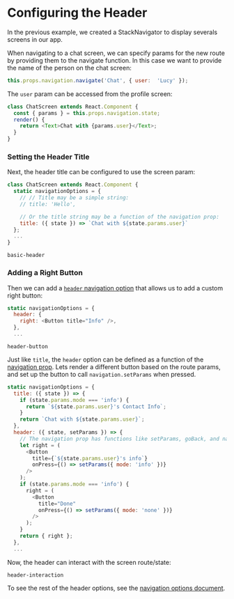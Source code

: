 # Configuring the Header

In the previous example, we created a StackNavigator to display severals screens in our app.


When navigating to a chat screen, we can specify params for the new route by providing them to the navigate function. In this case we want to provide the name of the person on the chat screen:

```js
this.props.navigation.navigate('Chat', { user:  'Lucy' });
```

The `user` param can be accessed from the profile screen:

```js
class ChatScreen extends React.Component {
  const { params } = this.props.navigation.state;
  render() {
    return <Text>Chat with {params.user}</Text>;
  }
}
```

### Setting the Header Title

Next, the header title can be configured to use the screen param:

```js
class ChatScreen extends React.Component {
  static navigationOptions = {
    // // Title may be a simple string:
    // title: 'Hello',

    // Or the title string may be a function of the navigation prop:
    title: ({ state }) => `Chat with ${state.params.user}`
  };
  ...
}
```

```phone-example
basic-header
```


### Adding a Right Button

Then we can add a [`header` navigation option](/docs/navigators/navigation-options#Stack-Navigation-Options) that allows us to add a custom right button:

```js
static navigationOptions = {
  header: {
    right: <Button title="Info" />,
  },
  ...
```

```phone-example
header-button
```

Just like `title`, the `header` option can be defined as a function of the [navigation prop](/docs/navigators/navigation-prop). Lets render a different button based on the route params, and set up the button to call `navigation.setParams` when pressed.

```js
static navigationOptions = {
  title: ({ state }) => {
    if (state.params.mode === 'info') {
      return `${state.params.user}'s Contact Info`;
    }
    return `Chat with ${state.params.user}`;
  },
  header: ({ state, setParams }) => {
    // The navigation prop has functions like setParams, goBack, and navigate.
    let right = (
      <Button
        title={`${state.params.user}'s info`}
        onPress={() => setParams({ mode: 'info' })}
      />
    );
    if (state.params.mode === 'info') {
      right = (
        <Button
          title="Done"
          onPress={() => setParams({ mode: 'none' })}
        />        
      );
    }
    return { right };
  },
  ...
```

Now, the header can interact with the screen route/state:

```phone-example
header-interaction
```

To see the rest of the header options, see the [navigation options document](/docs/navigators/navigation-options#Stack-Navigation-Options).
